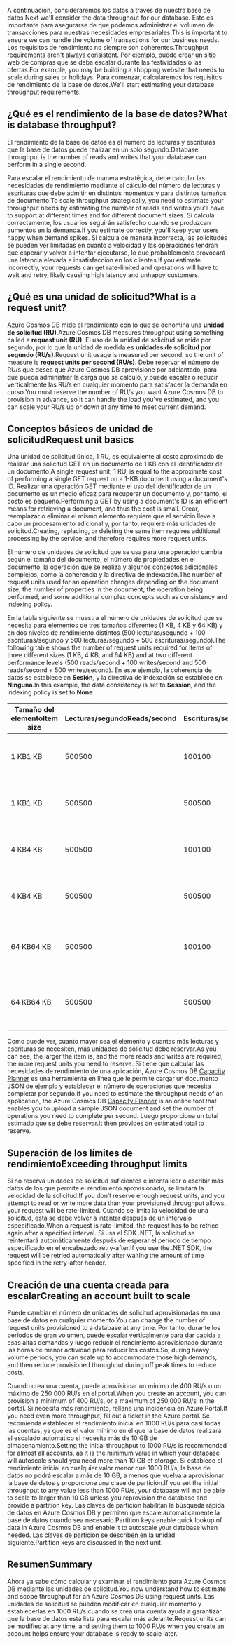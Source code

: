 <span data-ttu-id="1069a-101">A continuación, consideraremos los datos a través de nuestra base de datos.</span><span class="sxs-lookup"><span data-stu-id="1069a-101">Next we'll consider the data throughout for our database.</span></span> <span data-ttu-id="1069a-102">Esto es importante para asegurarse de que podemos administrar el volumen de transacciones para nuestras necesidades empresariales.</span><span class="sxs-lookup"><span data-stu-id="1069a-102">This is important to ensure we can handle the volume of transactions for our business needs.</span></span> <span data-ttu-id="1069a-103">Los requisitos de rendimiento no siempre son coherentes.</span><span class="sxs-lookup"><span data-stu-id="1069a-103">Throughput requirements aren't always consistent.</span></span> <span data-ttu-id="1069a-104">Por ejemplo, puede crear un sitio web de compras que se deba escalar durante las festividades o las ofertas.</span><span class="sxs-lookup"><span data-stu-id="1069a-104">For example, you may be building a shopping website that needs to scale during sales or holidays.</span></span> <span data-ttu-id="1069a-105">Para comenzar, calcularemos los requisitos de rendimiento de la base de datos.</span><span class="sxs-lookup"><span data-stu-id="1069a-105">We'll start estimating your database throughput requirements.</span></span>

## <a name="what-is-database-throughput"></a><span data-ttu-id="1069a-106">¿Qué es el rendimiento de la base de datos?</span><span class="sxs-lookup"><span data-stu-id="1069a-106">What is database throughput?</span></span> 

<span data-ttu-id="1069a-107">El rendimiento de la base de datos es el número de lecturas y escrituras que la base de datos puede realizar en un solo segundo.</span><span class="sxs-lookup"><span data-stu-id="1069a-107">Database throughput is the number of reads and writes that your database can perform in a single second.</span></span> 

<span data-ttu-id="1069a-108">Para escalar el rendimiento de manera estratégica, debe calcular las necesidades de rendimiento mediante el cálculo del número de lecturas y escrituras que debe admitir en distintos momentos y para distintos tamaños de documento.</span><span class="sxs-lookup"><span data-stu-id="1069a-108">To scale throughput strategically, you need to estimate your throughput needs by estimating the number of reads and writes you'll have to support at different times and for different document sizes.</span></span> <span data-ttu-id="1069a-109">Si calcula correctamente, los usuarios seguirán satisfecho cuando se produzcan aumentos en la demanda.</span><span class="sxs-lookup"><span data-stu-id="1069a-109">If you estimate correctly, you'll keep your users happy when demand spikes.</span></span> <span data-ttu-id="1069a-110">Si calcula de manera incorrecta, las solicitudes se pueden ver limitadas en cuanto a velocidad y las operaciones tendrán que esperar y volver a intentar ejecutarse, lo que probablemente provocará una latencia elevada e insatisfacción en los clientes.</span><span class="sxs-lookup"><span data-stu-id="1069a-110">If you estimate incorrectly, your requests can get rate-limited and operations will have to wait and retry, likely causing high latency and unhappy customers.</span></span>

## <a name="what-is-a-request-unit"></a><span data-ttu-id="1069a-111">¿Qué es una unidad de solicitud?</span><span class="sxs-lookup"><span data-stu-id="1069a-111">What is a request unit?</span></span>

<span data-ttu-id="1069a-112">Azure Cosmos DB mide el rendimiento con lo que se denomina una **unidad de solicitud (RU)**.</span><span class="sxs-lookup"><span data-stu-id="1069a-112">Azure Cosmos DB measures throughput using something called a **request unit (RU)**.</span></span> <span data-ttu-id="1069a-113">El uso de la unidad de solicitud se mide por segundo, por lo que la unidad de medida es **unidades de solicitud por segundo (RU/s)**.</span><span class="sxs-lookup"><span data-stu-id="1069a-113">Request unit usage is measured per second, so the unit of measure is **request units per second (RU/s)**.</span></span> <span data-ttu-id="1069a-114">Debe reservar el número de RU/s que desea que Azure Cosmos DB aprovisione por adelantado, para que pueda administrar la carga que se calculó, y puede escalar o reducir verticalmente las RU/s en cualquier momento para satisfacer la demanda en curso.</span><span class="sxs-lookup"><span data-stu-id="1069a-114">You must reserve the number of RU/s you want Azure Cosmos DB to provision in advance, so it can handle the load you've estimated, and you can scale your RU/s up or down at any time to meet current demand.</span></span>

## <a name="request-unit-basics"></a><span data-ttu-id="1069a-115">Conceptos básicos de unidad de solicitud</span><span class="sxs-lookup"><span data-stu-id="1069a-115">Request unit basics</span></span>

<span data-ttu-id="1069a-116">Una unidad de solicitud única, 1 RU, es equivalente al costo aproximado de realizar una solicitud GET en un documento de 1 KB con el identificador de un documento.</span><span class="sxs-lookup"><span data-stu-id="1069a-116">A single request unit, 1 RU, is equal to the approximate cost of performing a single GET request on a 1-KB document using a document's ID.</span></span> <span data-ttu-id="1069a-117">Realizar una operación GET mediante el uso del identificador de un documento es un medio eficaz para recuperar un documento y, por tanto, el costo es pequeño.</span><span class="sxs-lookup"><span data-stu-id="1069a-117">Performing a GET by using a document's ID is an efficient means for retrieving a document, and thus the cost is small.</span></span> <span data-ttu-id="1069a-118">Crear, reemplazar o eliminar el mismo elemento requiere que el servicio lleve a cabo un procesamiento adicional y, por tanto, requiere más unidades de solicitud.</span><span class="sxs-lookup"><span data-stu-id="1069a-118">Creating, replacing, or deleting the same item requires additional processing by the service, and therefore requires more request units.</span></span>

<span data-ttu-id="1069a-119">El número de unidades de solicitud que se usa para una operación cambia según el tamaño del documento, el número de propiedades en el documento, la operación que se realiza y algunos conceptos adicionales complejos, como la coherencia y la directiva de indexación.</span><span class="sxs-lookup"><span data-stu-id="1069a-119">The number of request units used for an operation changes depending on the document size, the number of properties in the document, the operation being performed, and some additional complex concepts such as consistency and indexing policy.</span></span>

<span data-ttu-id="1069a-120">En la tabla siguiente se muestra el número de unidades de solicitud que se necesita para elementos de tres tamaños diferentes (1 KB, 4 KB y 64 KB) y en dos niveles de rendimiento distintos (500 lecturas/segundo + 100 escrituras/segundo y 500 lecturas/segundo + 500 escrituras/segundo).</span><span class="sxs-lookup"><span data-stu-id="1069a-120">The following table shows the number of request units required for items of three different sizes (1 KB, 4 KB, and 64 KB) and at two different performance levels (500 reads/second + 100 writes/second and 500 reads/second + 500 writes/second).</span></span> <span data-ttu-id="1069a-121">En este ejemplo, la coherencia de datos se establece en **Sesión**, y la directiva de indexación se establece en **Ninguna**.</span><span class="sxs-lookup"><span data-stu-id="1069a-121">In this example, the data consistency is set to **Session**, and the indexing policy is set to **None**.</span></span>

| <span data-ttu-id="1069a-122">Tamaño del elemento</span><span class="sxs-lookup"><span data-stu-id="1069a-122">Item size</span></span> | <span data-ttu-id="1069a-123">Lecturas/segundo</span><span class="sxs-lookup"><span data-stu-id="1069a-123">Reads/second</span></span> | <span data-ttu-id="1069a-124">Escrituras/segundo</span><span class="sxs-lookup"><span data-stu-id="1069a-124">Writes/second</span></span> | <span data-ttu-id="1069a-125">Unidades de solicitud</span><span class="sxs-lookup"><span data-stu-id="1069a-125">Request units</span></span>
| --- | --- | --- | --- |
| <span data-ttu-id="1069a-126">1 KB</span><span class="sxs-lookup"><span data-stu-id="1069a-126">1 KB</span></span> | <span data-ttu-id="1069a-127">500</span><span class="sxs-lookup"><span data-stu-id="1069a-127">500</span></span> | <span data-ttu-id="1069a-128">100</span><span class="sxs-lookup"><span data-stu-id="1069a-128">100</span></span> | <span data-ttu-id="1069a-129">(500 * 1) + (100 * 5) = 1000 RU/s</span><span class="sxs-lookup"><span data-stu-id="1069a-129">(500 * 1) + (100 * 5) = 1,000 RU/s</span></span>
| <span data-ttu-id="1069a-130">1 KB</span><span class="sxs-lookup"><span data-stu-id="1069a-130">1 KB</span></span> | <span data-ttu-id="1069a-131">500</span><span class="sxs-lookup"><span data-stu-id="1069a-131">500</span></span> | <span data-ttu-id="1069a-132">500</span><span class="sxs-lookup"><span data-stu-id="1069a-132">500</span></span> | <span data-ttu-id="1069a-133">(500 * 1) + (500 * 5) = 3000 RU/s</span><span class="sxs-lookup"><span data-stu-id="1069a-133">(500 * 1) + (500 * 5) = 3,000 RU/s</span></span>
| <span data-ttu-id="1069a-134">4 KB</span><span class="sxs-lookup"><span data-stu-id="1069a-134">4 KB</span></span> | <span data-ttu-id="1069a-135">500</span><span class="sxs-lookup"><span data-stu-id="1069a-135">500</span></span> | <span data-ttu-id="1069a-136">100</span><span class="sxs-lookup"><span data-stu-id="1069a-136">100</span></span> | <span data-ttu-id="1069a-137">(500 * 1,3) + (100 * 7) = 1350 RU/s</span><span class="sxs-lookup"><span data-stu-id="1069a-137">(500 * 1.3) + (100 * 7) = 1,350 RU/s</span></span>
| <span data-ttu-id="1069a-138">4 KB</span><span class="sxs-lookup"><span data-stu-id="1069a-138">4 KB</span></span> | <span data-ttu-id="1069a-139">500</span><span class="sxs-lookup"><span data-stu-id="1069a-139">500</span></span> | <span data-ttu-id="1069a-140">500</span><span class="sxs-lookup"><span data-stu-id="1069a-140">500</span></span> | <span data-ttu-id="1069a-141">(500 * 1,3) + (500 * 7) = 4150 RU/s</span><span class="sxs-lookup"><span data-stu-id="1069a-141">(500 * 1.3) + (500 * 7) = 4,150 RU/s</span></span>
| <span data-ttu-id="1069a-142">64 KB</span><span class="sxs-lookup"><span data-stu-id="1069a-142">64 KB</span></span> | <span data-ttu-id="1069a-143">500</span><span class="sxs-lookup"><span data-stu-id="1069a-143">500</span></span> | <span data-ttu-id="1069a-144">100</span><span class="sxs-lookup"><span data-stu-id="1069a-144">100</span></span> | <span data-ttu-id="1069a-145">(500 * 10) + (100 * 48) = 9800 RU/s</span><span class="sxs-lookup"><span data-stu-id="1069a-145">(500 * 10) + (100 * 48) = 9,800 RU/s</span></span>
| <span data-ttu-id="1069a-146">64 KB</span><span class="sxs-lookup"><span data-stu-id="1069a-146">64 KB</span></span> | <span data-ttu-id="1069a-147">500</span><span class="sxs-lookup"><span data-stu-id="1069a-147">500</span></span> | <span data-ttu-id="1069a-148">500</span><span class="sxs-lookup"><span data-stu-id="1069a-148">500</span></span> | <span data-ttu-id="1069a-149">(500 * 10) + (500 * 48) = 29 000 RU/s</span><span class="sxs-lookup"><span data-stu-id="1069a-149">(500 * 10) + (500 * 48) = 29,000 RU/s</span></span>
 
<span data-ttu-id="1069a-150">Como puede ver, cuanto mayor sea el elemento y cuantas más lecturas y escrituras se necesiten, más unidades de solicitud debe reservar.</span><span class="sxs-lookup"><span data-stu-id="1069a-150">As you can see, the larger the item is, and the more reads and writes are required, the more request units you need to reserve.</span></span> <span data-ttu-id="1069a-151">Si tiene que calcular las necesidades de rendimiento de una aplicación, Azure Cosmos DB [Capacity Planner](https://www.documentdb.com/capacityplanner) es una herramienta en línea que le permite cargar un documento JSON de ejemplo y establecer el número de operaciones que necesita completar por segundo.</span><span class="sxs-lookup"><span data-stu-id="1069a-151">If you need to estimate the throughput needs of an application, the Azure Cosmos DB [Capacity Planner](https://www.documentdb.com/capacityplanner) is an online tool that enables you to upload a sample JSON document and set the number of operations you need to complete per second.</span></span> <span data-ttu-id="1069a-152">Luego proporciona un total estimado que se debe reservar.</span><span class="sxs-lookup"><span data-stu-id="1069a-152">It then provides an estimated total to reserve.</span></span>

## <a name="exceeding-throughput-limits"></a><span data-ttu-id="1069a-153">Superación de los límites de rendimiento</span><span class="sxs-lookup"><span data-stu-id="1069a-153">Exceeding throughput limits</span></span>

<span data-ttu-id="1069a-154">Si no reserva unidades de solicitud suficientes e intenta leer o escribir más datos de los que permite el rendimiento aprovisionado, se limitará la velocidad de la solicitud.</span><span class="sxs-lookup"><span data-stu-id="1069a-154">If you don’t reserve enough request units, and you attempt to read or write more data than your provisioned throughput allows, your request will be rate-limited.</span></span> <span data-ttu-id="1069a-155">Cuando se limita la velocidad de una solicitud, esta se debe volver a intentar después de un intervalo especificado.</span><span class="sxs-lookup"><span data-stu-id="1069a-155">When a request is rate-limited, the request has to be retried again after a specified interval.</span></span> <span data-ttu-id="1069a-156">Si usa el SDK .NET, la solicitud se reintentará automáticamente después de esperar el período de tiempo especificado en el encabezado retry-after.</span><span class="sxs-lookup"><span data-stu-id="1069a-156">If you use the .NET SDK, the request will be retried automatically after waiting the amount of time specified in the retry-after header.</span></span>

## <a name="creating-an-account-built-to-scale"></a><span data-ttu-id="1069a-157">Creación de una cuenta creada para escalar</span><span class="sxs-lookup"><span data-stu-id="1069a-157">Creating an account built to scale</span></span>

<span data-ttu-id="1069a-158">Puede cambiar el número de unidades de solicitud aprovisionadas en una base de datos en cualquier momento.</span><span class="sxs-lookup"><span data-stu-id="1069a-158">You can change the number of request units provisioned to a database at any time.</span></span> <span data-ttu-id="1069a-159">Por tanto, durante los períodos de gran volumen, puede escalar verticalmente para dar cabida a esas altas demandas y luego reducir el rendimiento aprovisionado durante las horas de menor actividad para reducir los costos.</span><span class="sxs-lookup"><span data-stu-id="1069a-159">So, during heavy volume periods, you can scale up to accommodate those high demands, and then reduce provisioned throughput during off peak times to reduce costs.</span></span>

<span data-ttu-id="1069a-160">Cuando crea una cuenta, puede aprovisionar un mínimo de 400 RU/s o un máximo de 250 000 RU/s en el portal.</span><span class="sxs-lookup"><span data-stu-id="1069a-160">When you create an account, you can provision a minimum of 400 RU/s, or a maximum of 250,000 RU/s in the portal.</span></span> <span data-ttu-id="1069a-161">Si necesita más rendimiento, rellene una incidencia en Azure Portal.</span><span class="sxs-lookup"><span data-stu-id="1069a-161">If you need even more throughput, fill out a ticket in the Azure portal.</span></span> <span data-ttu-id="1069a-162">Se recomienda establecer el rendimiento inicial en 1000 RU/s para casi todas las cuentas, ya que es el valor mínimo en el que la base de datos realizará el escalado automático si necesita más de 10 GB de almacenamiento.</span><span class="sxs-lookup"><span data-stu-id="1069a-162">Setting the initial throughput to 1000 RU/s is recommended for almost all accounts, as it is the minimum value in which your database will autoscale should you need more than 10 GB of storage.</span></span> <span data-ttu-id="1069a-163">Si establece el rendimiento inicial en cualquier valor menor que 1000 RU/s, la base de datos no podrá escalar a más de 10 GB, a menos que vuelva a aprovisionar la base de datos y proporcione una clave de partición.</span><span class="sxs-lookup"><span data-stu-id="1069a-163">If you set the initial throughput to any value less than 1000 RU/s, your database will not be able to scale to larger than 10 GB unless you reprovision the database and provide a partition key.</span></span> <span data-ttu-id="1069a-164">Las claves de partición habilitan la búsqueda rápida de datos en Azure Cosmos DB y permiten que escale automáticamente la base de datos cuando sea necesario.</span><span class="sxs-lookup"><span data-stu-id="1069a-164">Partition keys enable quick lookup of data in Azure Cosmos DB and enable it to autoscale your database when needed.</span></span> <span data-ttu-id="1069a-165">Las claves de partición se describen en la unidad siguiente.</span><span class="sxs-lookup"><span data-stu-id="1069a-165">Partition keys are discussed in the next unit.</span></span>

## <a name="summary"></a><span data-ttu-id="1069a-166">Resumen</span><span class="sxs-lookup"><span data-stu-id="1069a-166">Summary</span></span>

<span data-ttu-id="1069a-167">Ahora ya sabe cómo calcular y examinar el rendimiento para Azure Cosmos DB mediante las unidades de solicitud.</span><span class="sxs-lookup"><span data-stu-id="1069a-167">You now understand how to estimate and scope throughput for an Azure Cosmos DB using request units.</span></span> <span data-ttu-id="1069a-168">Las unidades de solicitud se pueden modificar en cualquier momento y establecerlas en 1000 RU/s cuando se crea una cuenta ayuda a garantizar que la base de datos está lista para escalar más adelante.</span><span class="sxs-lookup"><span data-stu-id="1069a-168">Request units can be modified at any time, and setting them to 1000 RU/s when you create an account helps ensure your database is ready to scale later.</span></span>